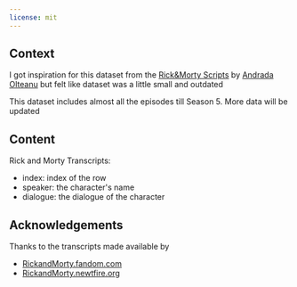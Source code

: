 ```yaml
---
license: mit
---
```

## Context

I got inspiration for this dataset from the [Rick&Morty Scripts](https://www.kaggle.com/datasets/andradaolteanu/rickmorty-scripts) by  [Andrada Olteanu](https://www.kaggle.com/andradaolteanu) but felt like dataset was a little small and outdated

This dataset includes almost all the episodes till Season 5. More data will be updated

## Content
Rick and Morty Transcripts:

- index: index of the row
- speaker: the character's name
- dialogue: the dialogue of the character

## Acknowledgements

Thanks to the transcripts made available by 

- [RickandMorty.fandom.com](https://rickandmorty.fandom.com/)
- [RickandMorty.newtfire.org](http://rickandmorty.newtfire.org/transcripts.html)
